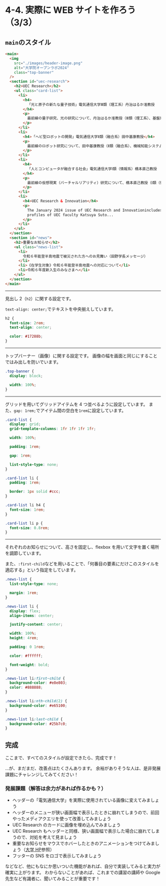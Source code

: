 # 4-4. 実際に WEB サイトを作ろう（3/3）

## `main`のスタイル

```html
<main>
  <img
    src="./images/header-image.png"
    alt="大学院オープンラボ2024"
    class="top-banner"
  />
  <section id="uec-research">
    <h2>UEC Research</h2>
    <ul class="card-list">
      <li>
        <h4>
          「光と原子の新たな量子技術」電気通信大学Ⅲ類（理工系）丹治はるか准教授
        </h4>
        <p>
          最前線の量子研究、光の研究について、丹治はるか准教授（Ⅲ類（理工系）、基盤理工学専攻）と学生さんが紹介します。
        </p>
      </li>
      <li>
        <h4>「ヘビ型ロボットの開発」電気通信大学Ⅱ類（融合系）田中基康教授</h4>
        <p>
          最前線のロボット研究について、田中基康教授（Ⅱ類（融合系）、機械知能システム学専攻）と学生さんが紹介します。
        </p>
      </li>
      <li>
        <h4>
          「人とコンピュータが融合する社会」電気通信大学Ⅰ類（情報系）橋本直己教授
        </h4>
        <p>
          最前線の仮想現実（バーチャルリアリティ）研究について、橋本直己教授（Ⅰ類（情報系）、情報学専攻）と学生さんが紹介します。
        </p>
      </li>
      <li>
        <h4>UEC Research & Innovation</h4>
        <p>
          The January 2024 issue of UEC Research and Innovationincludes video
          profiles of UEC faculty Katsuya Suto...
        </p>
      </li>
    </ul>
  </section>
  <section id="news">
    <h2>重要なお知らせ</h2>
    <ul class="news-list">
      <li>
        令和６年能登半島地震で被災された方へのお見舞い（田野学長メッセージ）
      </li>
      <li>《在学生対象》令和６年能登半島地震への対応について</li>
      <li>令和６年度新入生のみなさまへ</li>
    </ul>
  </section>
</main>
```

---

見出し 2（`h2`）に関する設定です。

`text-align: center;`でテキストを中央揃えしています。

```css
h2 {
  font-size: 2rem;
  text-align: center;

  color: #17288b;
}
```

---

トップバーナー（画像）に関する設定です。
画像の幅を画面と同じにすることではみ出しを防いでいます。

```css
.top-banner {
  display: block;

  width: 100%;
}
```

---

グリッドを用いてグリッドアイテムを 4 つ並べるように設定しています。
また、`gap: 1rem;`でアイテム間の空白を`1rem`に設定しています。

```css
.card-list {
  display: grid;
  grid-template-columns: 1fr 1fr 1fr 1fr;

  width: 100%;

  padding: 1rem;

  gap: 1rem;

  list-style-type: none;
}

.card-list li {
  padding: 1rem;

  border: 1px solid #ccc;
}

.card-list li h4 {
  font-size: 1rem;
}

.card-list li p {
  font-size: 0.8rem;
}
```

---

それぞれのお知らせについて、高さを固定し、flexbox を用いて文字を置く場所を調節しています。

また、`:first-child`などを用いることで、「何番目の要素にだけこのスタイルを適応する」という指定をしています。

```css
.news-list {
  list-style-type: none;

  margin: 1rem;
}

.news-list li {
  display: flex;
  align-items: center;

  justify-content: center;

  width: 100%;
  height: 4rem;

  padding: 0 1rem;

  color: #ffffff;

  font-weight: bold;
}

.news-list li:first-child {
  background-color: #e8e803;
  color: #888888;
}

.news-list li:nth-child(2) {
  background-color: #e65100;
}

.news-list li:last-child {
  background-color: #25b7c0;
}
```

## 完成

ここまで、すべてのスタイルが設定できたら、完成です！

...が、まだまだ、改善点はたくさんあります。
余裕がありそうな人は、是非発展課題にチャレンジしてみてください！

### 発展課題（解答は余力があれば作るかも？）

- ヘッダーの「電気通信大学」を実際に使用されている画像に変えてみましょう
- ヘッダーのメニューが狭い画面幅で表示したときに崩れてしまうので、前回やったメディアクエリを使って改善してみましょう
- UEC Research のカードに画像を埋め込んでみましょう
- UEC Research もヘッダーと同様、狭い画面幅で表示した場合に崩れてしまうので、対処を考えて見ましょう
- 重要なお知らせをマウスでホバーしたときのアニメーションをつけてみましょう（[大学 HP](https://www.uec.ac.jp/)参照）
- フッターの SNS をロゴで表示してみましょう

などなど、他にもなにか思いついた機能があれば、自分で実装してみると実力が確実に上がります。
わからないことがあれば、これまでの講習の講師や Google 先生など有識者に、聞いてみることが重要です！
